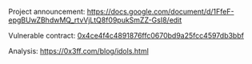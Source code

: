 Project announcement: https://docs.google.com/document/d/1FfeF-epgBUwZBhdwMQ_rtvVjLtQ8f09pukSmZZ-GsI8/edit

Vulnerable contract: [0x4ce4f4c4891876ffc0670bd9a25fcc4597db3bbf](https://etherscan.io/address/0x4ce4f4c4891876ffc0670bd9a25fcc4597db3bbf)

Analysis: https://0x3ff.com/blog/idols.html
